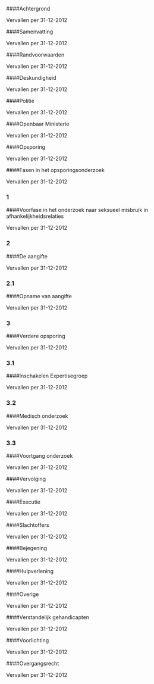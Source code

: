 <meta http-equiv='Content-Type' content='text/html; charset=utf-8' />


####Achtergrond

Vervallen per 31-12-2012 

####Samenvatting

Vervallen per 31-12-2012 

####Randvoorwaarden

Vervallen per 31-12-2012 

####Deskundigheid

Vervallen per 31-12-2012 

####Politie

Vervallen per 31-12-2012 

####Openbaar Ministerie

Vervallen per 31-12-2012 

####Opsporing

Vervallen per 31-12-2012 

####Fasen in het opsporingsonderzoek

Vervallen per 31-12-2012 

### 1  

####Voorfase in het onderzoek naar seksueel misbruik in afhankelijkheidsrelaties

Vervallen per 31-12-2012 

### 2  

####De aangifte

Vervallen per 31-12-2012 

### 2.1  

####Opname van aangifte

Vervallen per 31-12-2012 

### 3  

####Verdere opsporing

Vervallen per 31-12-2012 

### 3.1  

####Inschakelen Expertisegroep

Vervallen per 31-12-2012 

### 3.2  

####Medisch onderzoek

Vervallen per 31-12-2012 

### 3.3  

####Voortgang onderzoek

Vervallen per 31-12-2012 

####Vervolging

Vervallen per 31-12-2012 

####Executie

Vervallen per 31-12-2012 

####Slachtoffers

Vervallen per 31-12-2012 

####Bejegening

Vervallen per 31-12-2012 

####Hulpverlening

Vervallen per 31-12-2012 

####Overige

Vervallen per 31-12-2012 

####Verstandelijk gehandicapten

Vervallen per 31-12-2012 

####Voorlichting

Vervallen per 31-12-2012 

####Overgangsrecht

Vervallen per 31-12-2012 

